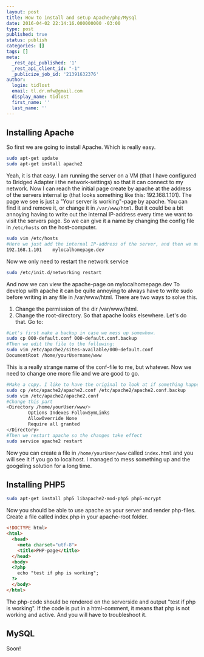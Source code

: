 ```yaml
---
layout: post
title: How to install and setup Apache/php/Mysql
date: 2016-04-02 22:14:16.000000000 -03:00
type: post
published: true
status: publish
categories: []
tags: []
meta:
  _rest_api_published: '1'
  _rest_api_client_id: "-1"
  _publicize_job_id: '21391632376'
author:
  login: tidlost
  email: tl.dr.mfw@gmail.com
  display_name: tidlost
  first_name: ''
  last_name: ''
---
```


## Installing Apache
So first we are going to install Apache. Which is really easy.

```bash
sudo apt-get update
sudo apt-get install apache2
```

Yeah, it is that easy. I am running the server on a VM (that I have configured to Bridged Adapter i the network-settings) so that it can connect to my network.
Now I can reach the initial page create by apache at the address of the servers internal ip (that looks something like this: 192.168.1.101). The page we see is just a "Your server is working"-page by apache. You can find it and remove it, or change it in `/var/www/html`.
But it could be a bit annoying having to write out the internal IP-address every time we want to visit the servers page. So we can give it a name by changing the config file in `/etc/hosts` on the host-computer.

```bash
sudo vim /etc/hosts
#Here we just add the internal IP-address of the server, and then we make a tab (now several spaces) and then the name. Like this:
192.168.1.101    mylocalhomepage.dev
```

Now we only need to restart the network service

```bash
sudo /etc/init.d/networking restart
```

And now we can view the apache-page on mylocalhomepage.dev
To develop with apache it can be quite annoying to always have to write sudo before writing in any file in /var/www/html.
There are two ways to solve this.
1. Change the permission of the dir /var/www/html.
2. Change the root-directory. So that apache looks elsewhere. Let's do that.
Go to:

```bash
#Let's first make a backup in case we mess up somewhow.
sudo cp 000-default.conf 000-default.conf.backup
#Then we edit the file to the following:
sudo vim /etc/apache2/sites-available/000-default.conf
DocumentRoot /home/yourUsername/www
```

This is a really strange name of the conf-file to me, but whatever. Now we need to change one more file and we are good to go.

```bash
#Make a copy. I like to have the original to look at if something happens.
sudo cp /etc/apache2/apache2.conf /etc/apache2/apache2.conf.backup
sudo vim /etc/apache2/apache2.conf
#Change this part
<Directory /home/yourUser/www/>
        Options Indexes FollowSymLinks
        AllowOverride None
        Require all granted
</Directory>
#Then we restart apache so the changes take effect
sudo service apache2 restart

```
Now you can create a file in `/home/yourUser/www` called `index.html` and you will see it if you go to localhost.
I managed to mess something up and the googeling solution for a long time.

## Installing PHP5

```bash
sudo apt-get install php5 libapache2-mod-php5 php5-mcrypt
```

Now you should be able to use apache as your server and render php-files. Create a file called index.php in your apache-root folder.

```html
<!DOCTYPE html>
<html>
  <head>
    <meta charset="utf-8">
    <title>PHP-page</title>
  </head>
  <body>
  <?php
    echo "test if php is working";
  ?>
  </body>
</html>
```

The php-code should be rendered on the serverside and output "test if php is working". If the code is put in a html-comment, it means that php is not working and active. And you will have to troubleshoot it.

## MySQL
Soon!
